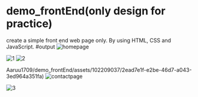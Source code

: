 # demo_frontEnd(only design for practice)
create a simple front end web page only. By using HTML, CSS and JavaScript.
#output
![homepage](https://github.com/Aaruu1709/demo_frontEnd/assets/102209037/78fb3a66-9347-49d6-ab73-4e872c29299a)


![1](https://github.com/Aaruu1709/demo_frontEnd/assets/102209037/1406abe9-6f74-443a-9546-680f8a250054)
![2](https://github.com/Aaruu1709/demo_frontEnd/assets/102209037/33018097-9631-4f1c-94e5-6461bd87ca0e)

Aaruu1709/demo_frontEnd/assets/102209037/2ead7e1f-e2be-46d7-a043-3ed964a351fa)
![contactpage](https://github.com/Aaruu1709/demo_frontEnd/assets/102209037/c6609779-25ca-4dd8-9c38-5a9cf8de2717)


![3](https://github.com/Aaruu1709/demo_frontEnd/assets/102209037/43e66e91-fe35-4ee3-a87b-bd5fa607f8f9)
